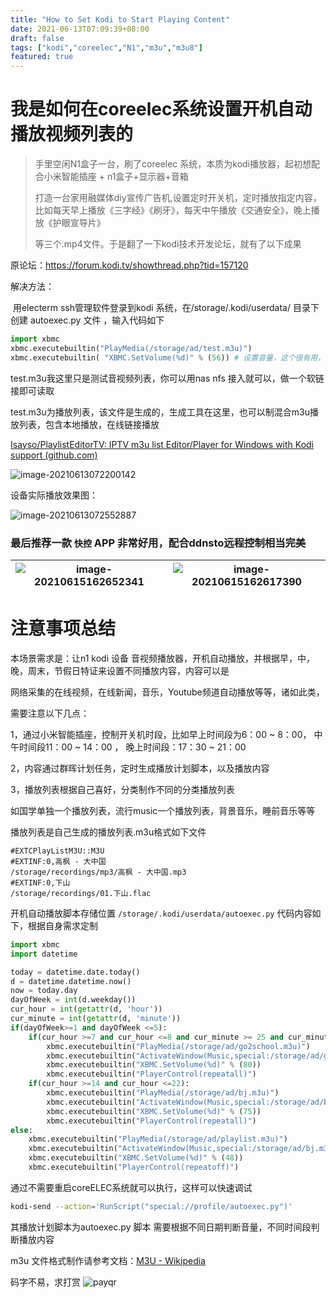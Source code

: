 ```yaml
---
title: "How to Set Kodi to Start Playing Content"
date: 2021-06-13T07:09:39+08:00
draft: false
tags: ["kodi","coreelec","N1","m3u","m3u8"]
featured: true
---
```


# **我是如何在coreelec系统设置开机自动播放视频列表的** 

> 手里空闲N1盒子一台，刷了coreelec 系统，本质为kodi播放器，起初想配合小米智能插座 + n1盒子+显示器+音箱
>
> 打造一台家用融媒体diy宣传广告机,设置定时开关机，定时播放指定内容，比如每天早上播放《三字经》《刷牙》，每天中午播放《交通安全》，晚上播放《护眼宣导片》
>
> 等三个.mp4文件。于是翻了一下kodi技术开发论坛，就有了以下成果



原论坛：https://forum.kodi.tv/showthread.php?tid=157120

解决方法：

​     用electerm ssh管理软件登录到kodi 系统，在/storage/.kodi/userdata/ 目录下 创建 autoexec.py 文件 ，输入代码如下



```python
import xbmc 
xbmc.executebuiltin("PlayMedia(/storage/ad/test.m3u)")
xbmc.executebuiltin( "XBMC.SetVolume(%d)" % (56)) # 设置音量，这个很有用，比如早上闹钟模式可以设置大一点，晚上睡觉前可以小一点声音，这里的脚本是在nas 群晖系统自动生成，采用定时任务生成的，然后在kodi设备做了开机启动挂载nfs共享实现的

```

test.m3u我这里只是测试音视频列表，你可以用nas nfs 接入就可以，做一个软链接即可读取

test.m3u为播放列表，该文件是生成的，生成工具在这里，也可以制混合m3u播放列表，包含本地播放，在线链接播放

[Isayso/PlaylistEditorTV: IPTV m3u list Editor/Player for Windows with Kodi support (github.com)](https://github.com/Isayso/PlaylistEditorTV)



![image-20210613072200142](image-20210613072200142.png)

设备实际播放效果图：

![image-20210613072552887](image-20210613072552887.png)

### 最后推荐一款 `快控` APP 非常好用，配合ddnsto远程控制相当完美



| ![image-20210615162652341](image-20210615162652341.png)|  ![image-20210615162617390](image-20210615162617390.png)     |
| ------------------------------------------------------------ | ---- |



# 注意事项总结

本场景需求是：让n1 kodi 设备 音视频播放器，开机自动播放，并根据早，中，晚，周末，节假日特证来设置不同播放内容，内容可以是

网络采集的在线视频，在线新闻，音乐，Youtube频道自动播放等等，诸如此类，

需要注意以下几点：

1，通过小米智能插座，控制开关机时段，比如早上时间段为6：00 ~ 8：00， 中午时间段11：00 ~ 14：00 ， 晚上时间段：17：30 ~ 21：00

2，内容通过群晖计划任务，定时生成播放计划脚本，以及播放内容

3，播放列表根据自己喜好，分类制作不同的分类播放列表

​      如国学单独一个播放列表，流行music一个播放列表，背景音乐，睡前音乐等等 

播放列表是自己生成的播放列表.m3u格式如下文件

```m3u
#EXTCPlayListM3U::M3U
#EXTINF:0,高枫 - 大中国
/storage/recordings/mp3/高枫 - 大中国.mp3
#EXTINF:0,下山
/storage/recordings/01.下山.flac
```
开机自动播放脚本存储位置 `/storage/.kodi/userdata/autoexec.py`  代码内容如下，根据自身需求定制
```python
import xbmc
import datetime

today = datetime.date.today()
d = datetime.datetime.now()
now = today.day
dayOfWeek = int(d.weekday())
cur_hour = int(getattr(d, 'hour'))
cur_minute = int(getattr(d, 'minute'))
if(dayOfWeek>=1 and dayOfWeek <=5):
	if(cur_hour >=7 and cur_hour <=8 and cur_minute >= 25 and cur_minute <=59):
		xbmc.executebuiltin("PlayMedia(/storage/ad/go2school.m3u)")
		xbmc.executebuiltin("ActivateWindow(Music,special:/storage/ad/go2school.m3u)")
		xbmc.executebuiltin("XBMC.SetVolume(%d)" % (80))
		xbmc.executebuiltin("PlayerControl(repeatall)")
	if(cur_hour >=14 and cur_hour <=22):
		xbmc.executebuiltin("PlayMedia(/storage/ad/bj.m3u)")
		xbmc.executebuiltin("ActivateWindow(Music,special:/storage/ad/bj.m3u)")
		xbmc.executebuiltin("XBMC.SetVolume(%d)" % (75))
		xbmc.executebuiltin("PlayerControl(repeatall)")
else:
	xbmc.executebuiltin("PlayMedia(/storage/ad/playlist.m3u)")
	xbmc.executebuiltin("ActivateWindow(Music,special:/storage/ad/bj.m3u)")
	xbmc.executebuiltin("XBMC.SetVolume(%d)" % (48))
	xbmc.executebuiltin("PlayerControl(repeatoff)")

```

通过不需要重启coreELEC系统就可以执行，这样可以快速调试
```bash
kodi-send --action='RunScript("special://profile/autoexec.py")'
```

 其播放计划脚本为autoexec.py 脚本 需要根据不同日期判断音量，不同时间段判断播放内容

 m3u 文件格式制作请参考文档：[M3U - Wikipedia](https://en.wikipedia.org/wiki/M3U)

码字不易，求打赏
![payqr](payqr.jpg)